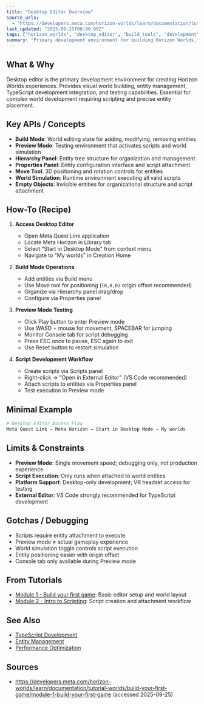```yaml
---
title: "Desktop Editor Overview"
source_urls:
  - "https://developers.meta.com/horizon-worlds/learn/documentation/tutorial-worlds/build-your-first-game/module-1-build-your-first-game"
last_updated: "2025-09-25T00:00:00Z"
tags: ["horizon_worlds", "desktop_editor", "build_tools", "development"]
summary: "Primary development environment for building Horizon Worlds, featuring Build and Preview modes, entity management, and world simulation."
---
```


## What & Why

Desktop editor is the primary development environment for creating Horizon Worlds experiences. Provides visual world building, entity management, TypeScript development integration, and testing capabilities. Essential for complex world development requiring scripting and precise entity placement.

## Key APIs / Concepts

- **Build Mode**: World editing state for adding, modifying, removing entities
- **Preview Mode**: Testing environment that activates scripts and world simulation
- **Hierarchy Panel**: Entity tree structure for organization and management
- **Properties Panel**: Entity configuration interface and script attachment
- **Move Tool**: 3D positioning and rotation controls for entities
- **World Simulation**: Runtime environment executing all valid scripts
- **Empty Objects**: Invisible entities for organizational structure and script attachment

## How-To (Recipe)

1. **Access Desktop Editor**

   - Open Meta Quest Link application
   - Locate Meta Horizon in Library tab
   - Select "Start in Desktop Mode" from context menu
   - Navigate to "My worlds" in Creation Home

2. **Build Mode Operations**

   - Add entities via Build menu
   - Use Move tool for positioning (`(0,0,0)` origin offset recommended)
   - Organize via Hierarchy panel drag/drop
   - Configure via Properties panel

3. **Preview Mode Testing**

   - Click Play button to enter Preview mode
   - Use WASD + mouse for movement, SPACEBAR for jumping
   - Monitor Console tab for script debugging
   - Press ESC once to pause, ESC again to exit
   - Use Reset button to restart simulation

4. **Script Development Workflow**
   - Create scripts via Scripts panel
   - Right-click → "Open in External Editor" (VS Code recommended)
   - Attach scripts to entities via Properties panel
   - Test execution in Preview mode

## Minimal Example

```bash
# Desktop Editor Access Flow
Meta Quest Link → Meta Horizon → Start in Desktop Mode → My worlds
```

## Limits & Constraints

- **Preview Mode**: Single movement speed; debugging only, not production experience
- **Script Execution**: Only runs when attached to world entities
- **Platform Support**: Desktop-only development; VR headset access for testing
- **External Editor**: VS Code strongly recommended for TypeScript development

## Gotchas / Debugging

- Scripts require entity attachment to execute
- Preview mode ≠ actual gameplay experience
- World simulation toggle controls script execution
- Entity positioning easier with origin offset
- Console tab only available during Preview mode

## From Tutorials

- [Module 1 - Build your first game](./tutorials/build-your-first-game/01-build-your-first-game.md): Basic editor setup and world layout
- [Module 2 - Intro to Scripting](./tutorials/build-your-first-game/02-intro-to-scripting.md): Script creation and attachment workflow

## See Also

- [TypeScript Development](./typescript-development-overview.md)
- [Entity Management](./entities-and-objects.md)
- [Performance Optimization](./performance-budgets.md)

## Sources

- https://developers.meta.com/horizon-worlds/learn/documentation/tutorial-worlds/build-your-first-game/module-1-build-your-first-game (accessed 2025-09-25)
